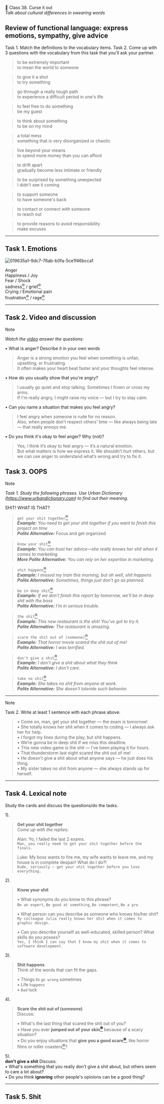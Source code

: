 ﻿📗 Class 38. Curse it out  
*Talk about cultural differences in swearing words*  

## Review of functional language: express emotions, sympathy, give advice
Task 1. Match the definitions to the vocabulary items.
Task 2. Come up with 3 questions with the vocabulary from this task that you'll ask your partner. 

> to be extremely important  
> to mean the world to someone  

> to give it a shot  
> to try something  

> go through a really tough path  
> to experience a difficult period in one's life  

> to feel free to do something  
> be my guest  

> to think about something  
> to be on my mind  

> a total mess  
> something that is very disorganized or chaotic  

> live beyond your means  
> to spend more money than you can afford  

> to drift apart  
> gradually become less intimate or friendly  

> to be surprised by something unexpected  
> I didn't see it coming  

> to support someone  
> to have someone's back  


> to contact or connect with someone  
> to reach out  

> to provide reasons to avoid responsibility  
> make excuses  

---

## Task 1. Emotions 

![019635a1-9dc7-76ab-b0fa-5ce1f46bcca1](./img/01/019635a1-9dc7-76ab-b0fa-5ce1f46bcca1.png)

Anger  
Happiness / Joy  
Fear / Shock  
sadness[<sup>🌐</sup>](# "sadness [се́днес] — смуток, печаль 🌐 Her eyes were filled with sadness. 🛠️ noun") / grief[<sup>🌐</sup>](# "grief [ґріф] — горе, скорбота 🌐 She was overcome with grief after the loss of her friend. 🛠️ noun")  
Crying / Emotional pain  
frustration[<sup>🌐</sup>](# "frustration [фрастре́йшн] — розчарування, фрустрація 🌐 He couldn't hide his frustration after losing the game. 🛠️ noun") / rage[<sup>🌐</sup>](# "rage [рейдж] — лють, шалений гнів 🌐 He was shaking with rage after hearing the news. 🛠️ noun")  

---

## Task 2. Video and discussion
> [!NOTE]  
> *Watch the [video](https://www.tiktok.com/@andreas.tongia/video/7336085596294843666?q=cursing&t=1735994653948) answer the questions:*  

• What is anger? Describe it in your own words  
> Anger is a strong emotion you feel when something is unfair, upsetting, or frustrating.  
> It often makes your heart beat faster and your thoughts feel intense.  

• How do you usually show that you're angry?  
> I usually go quiet and stop talking. Sometimes I frown or cross my arms.  
> If I'm really angry, I might raise my voice — but I try to stay calm.  

• Can you name a situation that makes you feel angry?  
> I feel angry when someone is rude for no reason.  
> Also, when people don’t respect others’ time — like always being late — that really annoys me.  

• Do you think it's okay to feel anger? Why (not)?  
> Yes, I think it’s okay to feel angry — it’s a natural emotion.  
> But what matters is how we express it. We shouldn’t hurt others, but we can use anger to understand what’s wrong and try to fix it.  

## Task 3. OOPS

> [!NOTE]  
> *Task 1. Study the following phrases. Use Urban Dictionary  (https://www.urbandictionary.com) to find out their meaning.*  

SHIT! WHAT IS THAT?
  
> `get your shit together`[<sup>🌐</sup>](# "get your shit together [ґет ёр шит туґе́зер] — зберися, візьми себе в руки 🌐 You really need to get your shit together before the big presentation. 🛠️ idiom (informal, vulgar)")   
> ***Example:*** *You need to get your shit together if you want to finish this project on time*  
> ***Polite Alternative:*** Focus and get organized

> `know your shit`[<sup>🌐</sup>](# "know your shit [ноу ёр шит] — добре розбиратись у чомусь, бути профі 🌐 Don’t worry about the interview — you know your shit. 🛠️ idiom (informal, vulgar)")  
> ***Example:*** *You can trust her advice—she really knows her shit when it comes to marketing*  
> ***More Polite Alternative:*** *You can rely on her expertise in marketing.*  

> `shit happens`[<sup>🌐</sup>](# "shit happens [шит хе́пенз] — таке трапляється, нічого не поробиш 🌐 We missed the flight, but hey — shit happens. 🛠️ idiom (informal, vulgar)")  
> ***Example:*** *I missed my train this morning, but oh well, shit happens*  
> ***Polite Alternative:*** *Sometimes, things just don’t go as planned.*  
 
> `be in deep shit`[<sup>🌐</sup>](# "be in deep shit [бі ін ді́п шит] — бути у великій халепі 🌐 If we get caught, we’ll be in deep shit. 🛠️ idiom (informal, vulgar)")   
> ***Example:*** *If we don’t finish this report by tomorrow, we’ll be in deep shit with the boss*  
> ***Polite Alternative:*** *I’m in serious trouble.*  
  
> `the shit`[<sup>🌐</sup>](# "the shit [зе шит] — крутий, найкращий (у розмовному вживанні) 🌐 That new album is the shit! 🛠️ idiom (informal, vulgar, positive)")   
> ***Example:*** *This new restaurant is the shit! You’ve got to try it.*  
> ***Polite Alternative:*** *The restaurant is amazing.*   
 
> `scare the shit out of (someone)`[<sup>🌐</sup>](# "scare the shit out of [скер зе шит аут ов] — налякати до смерті, дуже сильно налякати 🌐 That movie scared the shit out of me. 🛠️ idiom (informal, vulgar)")  
> ***Example:*** *That horror movie scared the shit out of me!*  
> ***Polite Alternative:*** *I was terrified.*  
  
> `don't give a shit`[<sup>🌐</sup>](# "don’t give a shit [доунт ґів е шит] — байдуже, абсолютно не хвилює 🌐 I don’t give a shit what they think. 🛠️ idiom (informal, vulgar)")  
> ***Example:*** *I don’t give a shit about what they think*  
> ***Polite Alternative:*** *I don't care.* 
 
> `take no shit`[<sup>🌐</sup>](# "take no shit [тейк ноу шит] — не терпіти знущань чи неповаги, не дозволяти себе принижувати 🌐 She’s strong and takes no shit from anyone. 🛠️ idiom (informal, vulgar)")  
> ***Example:*** *She takes no shit from anyone at work.*  
> ***Polite Alternative:*** *She doesn't tolerate such behavior.*   

---

> [!NOTE]  
> Task 2. Write at least 1 sentence with each phrase above. 
 
> • Come on, man, get your shit together — the exam is tomorrow!  
> • She totally knows her shit when it comes to coding — I always ask her for help.  
> • I forgot my lines during the play, but shit happens.  
> • We’re gonna be in deep shit if we miss this deadline.  
> • This new video game is the shit — I’ve been playing it for hours.  
> • That thunderstorm last night scared the shit out of me!  
> • He doesn't give a shit about what anyone says — he just does his thing.  
> • My sister takes no shit from anyone — she always stands up for herself.  

---

## Task 4. Lexical note
Study the cards and discuss the questions/do the tasks.

1).  
> **Get your shit together**  
> *Come up with the replies:*  
> 
> Alan: Yo, I failed the last 2 exams.  
> `Man, you really need to get your shit together before the finals.`  
> 
> Luke: My boss wants to fire me, my wife wants to leave me, and my house is in complete despair! What do I do?!  
> `Dude, seriously — get your shit together before you lose everything.`  

2).  
> **Know your shit**  
> 
> • What synonyms do you know to this phrase?  
> `Be an expert`, `Be good at something`, `Be competent`, `Be a pro`  
> 
> • What person can you describe as someone who knows his/her shit?  
> `My colleague Julia really knows her shit when it comes to graphic design.`  
> 
> • Can you describe yourself as well-educated, skilled person? What skills do you posses?  
> `Yes, I think I can say that I know my shit when it comes to software development.` 

3).  
> **Shit happens**  
> Think of the words that can fit the gaps.  
> 
> • Things to `go wrong` sometimes  
> • Life `happens`  
> • `Bad` luck  

4).
> **Scare the shit out of (someone)**  
> Discuss:  
>  
> • What's the last thing that scared the shit out of you?  
> • Have you ever **jumped out of your skin[<sup>🌐</sup>](# "jump out of one's skin [джампт аут ов ёр скін] — сильно злякатися, підскочити від страху 🌐 I jumped out of my skin when the balloon popped. 🛠️ idiom")** because of a scary situation?  
> • Do you enjoy situations that **give you a good scare[<sup>🌐</sup>](# "give (someone) a good scare [ґів ю е гуд скер] — добре налякати когось 🌐 That horror movie gave me a good scare. 🛠️ idiom")**, like horror films or roller coasters[<sup>🌐</sup>](# "roller coaster [ро́улер ко́устерз] — американські гірки 🌐 I love riding roller coasters at the amusement park. 🛠️ noun (plural)")? 

5).  
**don't give a shit**
Discuss:  
• What's something that you really don't give a shit about, but others seem to care a lot about?  
• Do you think **ignoring** other people's opinions can be a good thing?  

---

## Task 5. Shit 

